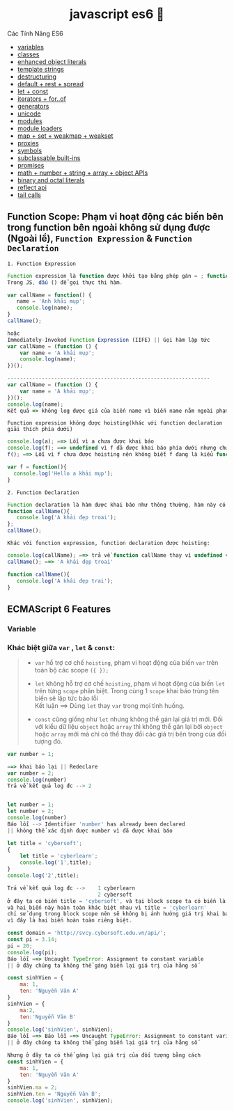 <h1 align="center">javascript es6 👋</h1>

Các Tính Năng ES6
- [variables](#variable)
- [classes](#classes)
- [enhanced object literals](#enhanced-object-literals)
- [template strings](#template-strings)
- [destructuring](#destructuring)
- [default + rest + spread](#default--rest--spread)
- [let + const](#let--const)
- [iterators + for..of](#iterators--forof)
- [generators](#generators)
- [unicode](#unicode)
- [modules](#modules)
- [module loaders](#module-loaders)
- [map + set + weakmap + weakset](#map--set--weakmap--weakset)
- [proxies](#proxies)
- [symbols](#symbols)
- [subclassable built-ins](#subclassable-built-ins)
- [promises](#promises)
- [math + number + string + array + object APIs](#math--number--string--array--object-apis)
- [binary and octal literals](#binary-and-octal-literals)
- [reflect api](#reflect-api)
- [tail calls](#tail-calls)

## Function Scope: Phạm vi hoạt động các biến bên trong function bên ngoài không sử dụng được (Ngoài lề), `Function Expression` & `Function Declaration`
`1. Function Expression`

```javascript
Function expression là function được khởi tạo bằng phép gán = ; function có thể có tên hoặc không có tên.
Trong JS, dấu () để gọi thực thi hàm.

var callName = function() {
   name = 'Anh khải mụp';
   console.log(name);
}
callName();

hoặc 
Immediately-Invoked Function Expression (IIFE) || Gọi hàm lập tức
var callName = (function () {
    var name = 'A khải mụp';
    console.log(name);
})();

-----------------------------------------------------------------
var callName = (function () {
    var name = 'A khải mụp';
})();
console.log(name);
Kết quả => không log được giá của biến name vì biến name nằm ngoài phạm vi hoạt động của function scope
```
`Function expression không được hoisting(khác với function declaration giải thích phía dưới)`
```javascript
console.log(a); ==> Lỗi vì a chưa được khai báo
console.log(f); ==> undefined vì f đã được khai báo phía dưới nhưng chưa được hoisting
f(); ==> Lỗi vì f chưa được hoisting nên không biết f đang là kiểu function

var f = function(){
  console.log('Hello a khải mụp');
}
```

`2. Function Declaration`
```javascript
Function declaration là hàm được khai báo như thông thường, hàm này có tên
function callName(){
   console.log('A khải đẹp troai');
};
callName();
```
`Khác với function expression, function declaration được hoisting:`
```javascript
console.log(callName); ==> trả về function callName thay vì undefined vì nó đã được hoisting
callName(); ==> 'A khải đẹp troai'

function callName(){
   console.log('A khải đẹp trai');
}
```
## ECMAScript 6 Features

### Variable

### Khác biệt giữa `var` , `let` & `const`:
>- `var` hổ trợ cơ chế `hoisting`, phạm vi hoạt động của biến `var` trên toàn bộ các scope `({ });`</p>
>- `let` không hỗ trợ cơ chế `hoisting`, phạm vi hoạt động của biến `let` trên từng `scope` phân biệt. Trong cùng 1 `scope` khai báo trùng tên biến sẽ lập tức báo lỗi
</br>Kết luận ==> Dùng `let` thay `var` trong mọi tình huống.
> + `const` cũng giống như `let` nhưng không thể gán lại giá trị mới. Đối với kiểu dữ liệu `object` hoặc `array` thì không thể gán lại bởi `object` hoặc `array` mới mà chỉ có thể thay đổi các giá trị bên trong của đối tượng đó.

```javascript
var number = 1;

==> khai báo lại || Redeclare
var number = 2;
console.log(number)
Trả về kết quả log đc --> 2


let number = 1;
let number = 2;
console.log(number)
Báo lỗi --> Identifier 'number' has already been declared
|| không thể xác định được number vì đã được khai báo

let title = 'cybersoft';
{
    let title = 'cyberlearn';
    console.log('1',title); 
}
console.log('2',title);

Trả về kết quả log đc -->    1 cyberlearn
                             2 cybersoft
ở đây ta có biến title = 'cybersoft', và tại block scope ta có biến là title = 'cyberlearn'
và hai biến này hoàn toàn khác biệt nhau vì title = 'cyberlearn' 
chỉ sử dụng trong block scope nên sẽ không bị ảnh hưởng giá trị khai báo biến bên ngoài 
vì đây là hai biến hoàn toàn riêng biệt.

const domain = 'http://svcy.cybersoft.edu.vn/api/';
const pi = 3.14;
pi = 20;
console.log(pi);
Báo lỗi ==> Uncaught TypeError: Assignment to constant variable 
|| ở đây chúng ta không thể gáng biến lại giá trị của hằng số

const sinhVien = {
    ma: 1,
    ten: 'Nguyễn Văn A'
}
sinhVien = {
    ma:2,
    ten:'Nguyễn Văn B'
}
console.log('sinhVien', sinhVien);
Báo lỗi ==> Báo lỗi ==> Uncaught TypeError: Assignment to constant variable 
|| ở đây chúng ta không thể gáng biến lại giá trị của hằng số

Nhưng ở đây ta có thể gáng lại giá trị của đối tượng bằng cách 
const sinhVien = {
    ma: 1,
    ten: 'Nguyễn Văn A'
}
sinhVien.ma = 2;
sinhVien.ten = 'Nguyễn Văn B';
console.log('sinhVien', sinhVien);
```
